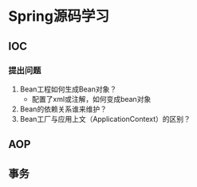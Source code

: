 # Spring源码学习

## IOC

### 提出问题

1. Bean工程如何生成Bean对象？
   - 配置了xml或注解，如何变成bean对象
2. Bean的依赖关系谁来维护？
3. Bean工厂与应用上文（ApplicationContext）的区别？

## AOP

## 事务
